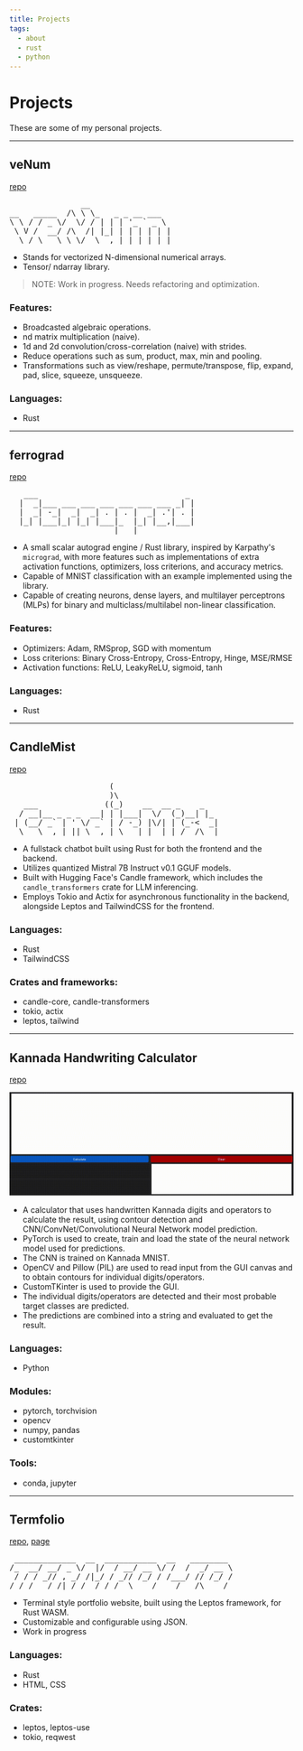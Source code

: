 ```yaml
---
title: Projects
tags:
  - about
  - rust
  - python
---
```


# Projects

These are some of my personal projects.

---

## veNum

[repo](https://github.com/shettysach/veNum)

<pre class="ascii">
               __
__   _____  /\ \ \_   _ _ __ ___
\ \ / / _ \/  \/ / | | | '_ ` _ \
 \ V /  __/ /\  /| |_| | | | | | |
  \_/ \___\_\ \/  \__,_|_| |_| |_|
</pre>

- Stands for vectorized N-dimensional numerical arrays.
- Tensor/ ndarray library.
> NOTE: Work in progress. Needs refactoring and optimization.

### Features:

- Broadcasted algebraic operations.
- nd matrix multiplication (naive).
- 1d and 2d convolution/cross-correlation (naive) with strides.
- Reduce operations such as sum, product, max, min and pooling.
- Transformations such as view/reshape, permute/transpose, flip, expand, pad, slice, squeeze, unsqueeze.

### Languages:

- Rust

---

## ferrograd

[repo](https://github.com/shettysach/ferrograd)

<pre class="ascii">
   ___                               _
  |  _|___ ___ ___ ___ ___ ___ ___ _| |
  |  _| -_|  _|  _| . | . |  _| .'| . |
  |_| |___|_| |_| |___|_  |_| |__,|___|
                      |___|
</pre>

- A small scalar autograd engine / Rust library, inspired by Karpathy's `micrograd`, with more features such as implementations of extra activation functions, optimizers, loss criterions, and accuracy metrics.
- Capable of MNIST classification with an example implemented using the library.
- Capable of creating neurons, dense layers, and multilayer perceptrons (MLPs) for binary and multiclass/multilabel non-linear classification.

### Features:

- Optimizers:
  Adam, RMSprop, SGD with momentum
- Loss criterions:
  Binary Cross-Entropy, Cross-Entropy, Hinge, MSE/RMSE
- Activation functions:
  ReLU, LeakyReLU, sigmoid, tanh

### Languages:

- Rust

---

## CandleMist

[repo](https://github.com/shettysach/CandleMist)

<pre class="ascii">
                     (
                     )\
   ___              ((_)    __  __ _    _
  / __|__ _ _ _  __| | |___|  \/  (_)__| |_
 | (__/ _` | ' \/ _` | / -_) |\/| | (_-<  _|
  \___\__,_|_||_\__,_|_\___|_|  |_|_/__/\__|
</pre>

- A fullstack chatbot built using Rust for both the frontend and the backend.
- Utilizes quantized Mistral 7B Instruct v0.1 GGUF models.
- Built with Hugging Face's Candle framework, which includes the `candle_transformers` crate for LLM inferencing.
- Employs Tokio and Actix for asynchronous functionality in the backend, alongside Leptos and TailwindCSS for the frontend.

### Languages:

- Rust
- TailwindCSS

### Crates and frameworks:

- candle-core, candle-transformers
- tokio, actix
- leptos, tailwind

---

## Kannada Handwriting Calculator

[repo](https://github.com/shettysach/Kannada-Handwriting-Calculator)

![demo](https://raw.githubusercontent.com/shettysach/Kannada-Handwriting-Calculator/refs/heads/main/assets/Demo.gif)

- A calculator that uses handwritten Kannada digits and operators to calculate the result, using contour detection and CNN/ConvNet/Convolutional Neural Network model prediction.
- PyTorch is used to create, train and load the state of the neural network model used for predictions.
- The CNN is trained on Kannada MNIST.
- OpenCV and Pillow (PIL) are used to read input from the GUI canvas and to obtain contours for individual digits/operators.
- CustomTKinter is used to provide the GUI.
- The individual digits/operators are detected and their most probable target classes are predicted.
- The predictions are combined into a string and evaluated to get the result.

### Languages:

- Python

### Modules:

- pytorch, torchvision
- opencv
- numpy, pandas
- customtkinter

### Tools:

- conda, jupyter

---

## Termfolio

[repo](https://github.com/shettysach/Termfolio),
[page](https://shettysach.github.io/Termfolio)

<pre class="ascii">
 _____________  __  ___________  __   ________
/_  __/ __/ _ \/  |/  / __/ __ \/ /  /  _/ __ \
 / / / _// , _/ /|_/ / _// /_/ / /___/ // /_/ /
/_/ /___/_/|_/_/  /_/_/  \____/____/___/\____/
</pre>

- Terminal style portfolio website, built using the Leptos framework, for Rust WASM.
- Customizable and configurable using JSON.
- Work in progress

### Languages:

- Rust
- HTML, CSS

### Crates:

- leptos, leptos-use
- tokio, reqwest
